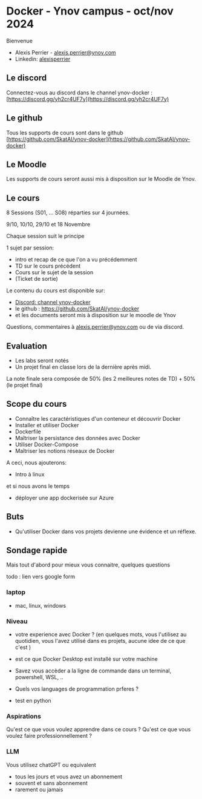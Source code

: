 # Docker - Ynov campus - oct/nov 2024

Bienvenue

* Alexis Perrier - [alexis.perrier@ynov.com](mailto:alexis.perrier@ynov.com)
* Linkedin: [alexisperrier](https://www.linkedin.com/in/alexisperrier/)

## Le discord

Connectez-vous au discord dans le channel  ynov-docker : [https://discord.gg/yh2cr4UF7y](https://discord.gg/yh2cr4UF7y)

## Le github

Tous les supports de cours sont dans le github [https://github.com/SkatAI/ynov-docker](https://github.com/SkatAI/ynov-docker)

## Le Moodle

Les supports de cours seront aussi mis à disposition sur le Moodle de Ynov.

## Le cours

8 Sessions (S01, ... S08) réparties sur 4 journées.

9/10, 10/10, 29/10 et 18 Novembre

Chaque session suit le principe

1 sujet par session:

* intro et recap de ce que l'on a vu précédemment
* TD sur le cours précédent
* Cours sur le sujet de la session
* (Ticket de sortie)

Le contenu du cours est disponible sur:

* [Discord: channel ynov-docker](https://discord.gg/...)
* le github : <https://github.com/SkatAI/ynov-docker>
* et les documents seront mis à disposition sur le moodle de Ynov

Questions, commentaires à [alexis.perrier@ynov.com](mailto:alexis.perrier@ynov.com) ou de via discord.

## Evaluation

* Les labs seront notés
* Un projet final en classe lors de la dernière après midi.

La note finale sera composée de 50% (les 2 meilleures notes de TD) + 50% (le projet final)

## Scope du cours

* Connaître les caractéristiques d'un conteneur et découvrir Docker
* Installer et utiliser Docker
* Dockerfile
* Maîtriser la persistance des données avec Docker
* Utiliser Docker-Compose
* Maîtriser les notions réseaux de Docker

A ceci, nous ajouterons:

* Intro à linux

et si nous avons le temps

* déployer une app dockerisée sur Azure

## Buts

* Qu'utiliser Docker dans vos projets devienne une évidence et un réflexe.

## Sondage rapide

Mais tout d'abord pour mieux vous connaitre, quelques questions

todo : lien vers google form

### laptop

* mac, linux, windows

### Niveau

* votre experience avec Docker ? (en quelques mots, vous l'utilisez au quotidien, vous l'avez utilisé dans es projets, aucune idee de ce que c'est )

* est ce que Docker Desktop est installé sur votre machine
* Savez vous accèder a la ligne de commande dans un terminal,  powershell, WSL, ..
* Quels vos languages de programmation  prferes ?
* test en python

### Aspirations

Qu'est ce que vous voulez apprendre dans ce cours ?
Qu'est ce que vous voulez faire professionnellement ?

### LLM

Vous utilisez chatGPT ou equivalent

* tous les jours et vous avez un abonnement
* souvent et sans abonnement
* rarement ou jamais
